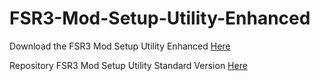 # FSR3-Mod-Setup-Utility-Enhanced
Download the  FSR3 Mod Setup Utility Enhanced [Here](https://sharemods.com/lxrbzajo51hf/FSR3_v0.31_Beta.rar.html)

Repository FSR3 Mod Setup Utility Standard Version [Here](https://github.com/P4TOLINO06/FSR3.0-Mod-Setup-Utility)
 